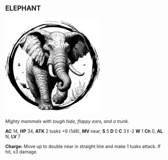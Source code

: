 ## ELEPHANT

![](images/elephant.webp)

_Mighty mammals with tough hide, flappy ears, and a trunk._

**AC** 14, **HP** 34, **ATK** 2 tusks +6 (1d8), **MV** near, **S** 5 **D** 0 **C** 3 **I** -2 **W** 1 **Ch** 0, **AL** N, **LV** 7

**Charge:** Move up to double near in straight line and make 1 tusks attack. If hit, x3 damage.

